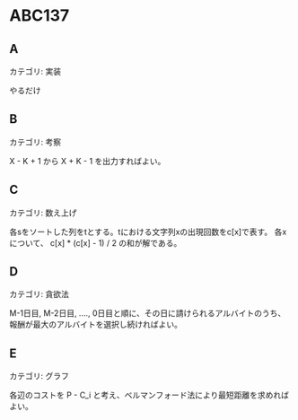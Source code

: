 # ABC137

## A
カテゴリ: 実装

やるだけ

## B
カテゴリ: 考察

X - K + 1 から X + K - 1 を出力すればよい。

## C
カテゴリ: 数え上げ

各sをソートした列をtとする。tにおける文字列xの出現回数をc[x]で表す。
各xについて、 c[x] * (c[x] - 1) / 2 の和が解である。

## D
カテゴリ: 貪欲法

M-1日目, M-2日目, ...., 0日目と順に、その日に請けられるアルバイトのうち、
報酬が最大のアルバイトを選択し続ければよい。

## E
カテゴリ: グラフ

各辺のコストを P - C_i と考え、ベルマンフォード法により最短距離を求めればよい。

